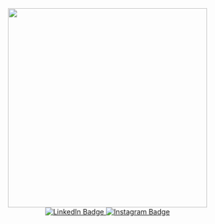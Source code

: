 <div align="center">
  <div id="header">
    <img src="https://media2.giphy.com/media/v1.Y2lkPTc5MGI3NjExMWI4eDNrd2J2ZHd5YWhyMHU3MmJwaWtmMDVpeml3ZGlleW9pZG4wdyZlcD12MV9pbnRlcm5hbF9naWZfYnlfaWQmY3Q9Zw/d6OqY1T6goD6M/giphy.gif" width="400"/>
  </div>
  <div id="badges">
    <a href="https://www.linkedin.com/in/stas-jazz/" target="_blank">
      <img src="https://img.shields.io/badge/LinkedIn-blue?style=for-the-badge&logo=linkedin&logoColor=white" alt="LinkedIn Badge"/>
    </a>
    <a href="https://www.instagram.com/tsybarius/" target="_blank">
      <img src="https://img.shields.io/badge/Instagram-red?style=for-the-badge&logo=instagram&logoColor=white" alt="Instagram Badge"/>
    </a>
  </div>
  <img src="https://komarev.com/ghpvc/?username=jazzysten&style=flat-square&color=blue" alt=""/>
</div>
